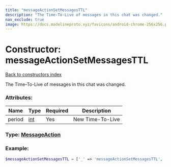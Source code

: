```yaml
---
title: "messageActionSetMessagesTTL"
description: "The Time-To-Live of messages in this chat was changed."
nav_exclude: true
image: https://docs.madelineproto.xyz/favicons/android-chrome-256x256.png
---
```

# Constructor: messageActionSetMessagesTTL  
[Back to constructors index](/API_docs/constructors/index.html)



The Time-To-Live of messages in this chat was changed.

### Attributes:

| Name     |    Type       | Required | Description |
|----------|---------------|----------|-------------|
|period|[int](/API_docs/types/int.html) | Yes|New Time-To-Live|



### Type: [MessageAction](/API_docs/types/MessageAction.html)


### Example:

```php
$messageActionSetMessagesTTL = ['_' => 'messageActionSetMessagesTTL', 'period' => int];
```  
